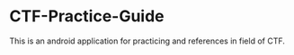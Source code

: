 # CTF-Practice-Guide


This is an android application for practicing and references in field of CTF.
